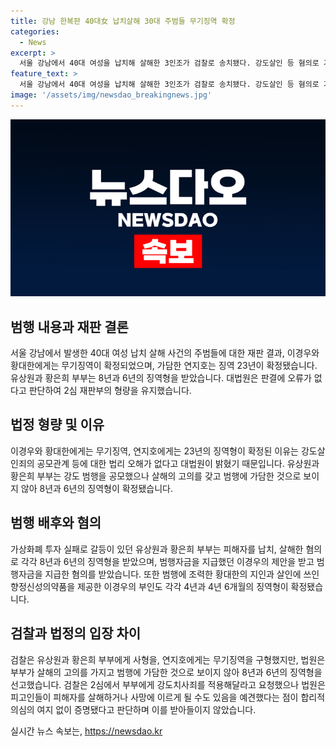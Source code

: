 ```yaml
---
title: 강남 한복판 40대女 납치살해 30대 주범들 무기징역 확정
categories:
  - News
excerpt: >
  서울 강남에서 40대 여성을 납치해 살해한 3인조가 검찰로 송치됐다. 강도살인 등 혐의로 기소된 2명에게 무기징역이 확정됐고, 가담자들 역시 엄중한 형량이 선고됐다. 가상화폐 투자 실패로 갈등 관계였던 부부는 제안을 받고 범행자금을 지급했으며, 범행에 조력한 지인과 부인도 각각 형량이 확정됐다. 해당 사건은 사상 이례적인 가혹범죄로 이목을 끌고 있으며, 대법원은 판결을 재확인하여 형량을 유지했다. (150자)
feature_text: >
  서울 강남에서 40대 여성을 납치해 살해한 3인조가 검찰로 송치됐다. 강도살인 등 혐의로 기소된 2명에게 무기징역이 확정됐고, 가담자들 역시 엄중한 형량이 선고됐다. 가상화폐 투자 실패로 갈등 관계였던 부부는 제안을 받고 범행자금을 지급했으며, 범행에 조력한 지인과 부인도 각각 형량이 확정됐다. 해당 사건은 사상 이례적인 가혹범죄로 이목을 끌고 있으며, 대법원은 판결을 재확인하여 형량을 유지했다. (150자)
image: '/assets/img/newsdao_breakingnews.jpg'
---
```


<p><img src="/assets/img/newsdao_breakingnews.jpg" alt="pcversion 속보" /></p>

<h2 data-ke-size="size26">범행 내용과 재판 결론</h2>

<p data-ke-size="size16">서울 강남에서 발생한 40대 여성 납치 살해 사건의 주범들에 대한 재판 결과, 이경우와 황대한에게는 무기징역이 확정되었으며, 가담한 연지호는 징역 23년이 확정됐습니다. 유상원과 황은희 부부는 8년과 6년의 징역형을 받았습니다. 대법원은 판결에 오류가 없다고 판단하여 2심 재판부의 형량을 유지했습니다.</p>

<h2 data-ke-size="size26">법정 형량 및 이유</h2>

<p data-ke-size="size16">이경우와 황대한에게는 무기징역, 연지호에게는 23년의 징역형이 확정된 이유는 강도살인죄의 공모관계 등에 대한 법리 오해가 없다고 대법원이 밝혔기 때문입니다. 유상원과 황은희 부부는 강도 범행을 공모했으나 살해의 고의를 갖고 범행에 가담한 것으로 보이지 않아 8년과 6년의 징역형이 확정됐습니다.</p>

<h2 data-ke-size="size26">범행 배후와 혐의</h2>

<p data-ke-size="size16">가상화폐 투자 실패로 갈등이 있던 유상원과 황은희 부부는 피해자를 납치, 살해한 혐의로 각각 8년과 6년의 징역형을 받았으며, 범행자금을 지급했던 이경우의 제안을 받고 범행자금을 지급한 혐의를 받았습니다. 또한 범행에 조력한 황대한의 지인과 살인에 쓰인 향정신성의약품을 제공한 이경우의 부인도 각각 4년과 4년 6개월의 징역형이 확정됐습니다.</p>

<h2 data-ke-size="size26">검찰과 법정의 입장 차이</h2>

<p data-ke-size="size16">검찰은 유상원과 황은희 부부에게 사형을, 연지호에게는 무기징역을 구형했지만, 법원은 부부가 살해의 고의를 가지고 범행에 가담한 것으로 보이지 않아 8년과 6년의 징역형을 선고했습니다. 검찰은 2심에서 부부에게 강도치사죄를 적용해달라고 요청했으나 법원은 피고인들이 피해자를 살해하거나 사망에 이르게 될 수도 있음을 예견했다는 점이 합리적 의심의 여지 없이 증명됐다고 판단하며 이를 받아들이지 않았습니다.</p>
실시간 뉴스 속보는, <a href="https://newsdao.kr" rel="dofollow">https://newsdao.kr</a>



